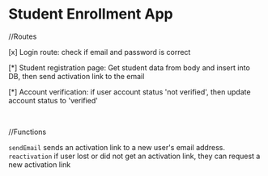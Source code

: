 # Student Enrollment App

//Routes
<p>[x] Login route: check if email and password is correct<p>
<p>[*] Student registration page: Get student data from body and insert into DB, then send activation link to the email</p>
<p>[*] Account verification: if user account status 'not verified', then update account status to 'verified'</p>
<br>
<p>//Functions</p>
<code>sendEmail</code> sends an activation link to a new user's email address.
<code>reactivation</code> if user lost or did not get an activation link, they can request a new activation link